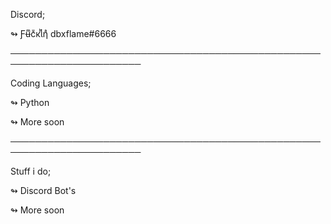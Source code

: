 Discord;

↬ Ƒʉͫcͧкͭιͪηͣ dbxflame#6666

───────────────────────────────────────────────────────────────────────

Coding Languages;

↬ Python

↬ More soon

───────────────────────────────────────────────────────────────────────

Stuff i do;

↬ Discord Bot's

↬ More soon
